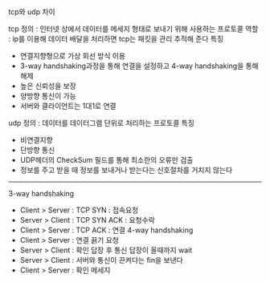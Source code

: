 tcp와 udp 차이

tcp
정의 : 인터넷 상에서 데이터를 메세지 형태로 보내기 위해 사용하는 프로토콜
역할 : ip를 이용해 데이터 배달을 처리하면 tcp는 패킷을 관리 추적해 준다
특징

- 연결지향형으로 가상 회선 방식 이용
- 3-way handshaking과정을 통해 연결을 설정하고 4-way handshaking을 통해 해제
- 높은 신뢰성을 보장
- 양방향 통신이 가능
- 서버와 클라이언트는 1대1로 연결

udp
정의 : 데이터를 데이터그램 단위로 처리하는 프로토콜
특징

- 비연결지향
- 단방향 통신
- UDP헤더의 CheckSum 필드를 통해 최소한의 오류만 검출
- 정보를 주고 받을 때 정보를 보내거나 받는다는 신호절차를 거치지 않는다

---

3-way handshaking

- Client > Server : TCP SYN : 접속요청
- Server > Client : TCP SYN ACK : 요청수락
- Client > Server : TCP ACK : 연결
  4-way handshaking
- Client > Server : 연결 끍기 요청
- Server > Client : 확인 답장 후 통신 답장이 올때까지 wait
- Server > Client : 서버와 통신이 끈켜다는 fin을 보낸다
- Client > Server : 확인 메세지

